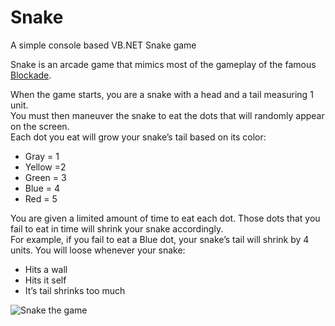 # Snake
A simple console based VB.NET Snake game

Snake is an arcade game that mimics most of the gameplay of the famous [Blockade](https://en.wikipedia.org/wiki/Blockade_%28video_game%29).

When the game starts, you are a snake with a head and a tail measuring 1 unit.  
You must then maneuver the snake to eat the dots that will randomly appear on the screen.  
Each dot you eat will grow your snake’s tail based on its color:
- Gray = 1
- Yellow =2
- Green = 3
- Blue = 4
- Red = 5

You are given a limited amount of time to eat each dot. Those dots that you fail to eat in time will shrink your snake accordingly.  
For example, if you fail to eat a Blue dot, your snake’s tail will shrink by 4 units.
You will loose whenever your snake:

- Hits a wall
- Hits it self
- It’s tail shrinks too much

![Snake the game](https://whenimbored.xfx.net/wp-content/uploads/2016/05/snake.png)
